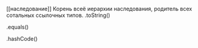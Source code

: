 [[наследование]]
Корень всеё иерархии наследования, родитель всех сотальных ссылочных типов.
.toString()

.equals()

.hashCode()
